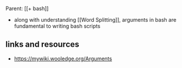 Parent: [[+ bash]]

- along with understanding [[Word Splitting]], arguments in bash are fundamental to writing bash scripts

## links and resources

- https://mywiki.wooledge.org/Arguments